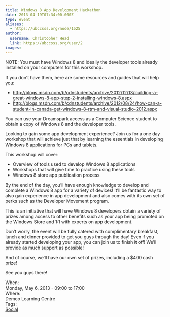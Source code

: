 ```yaml
---
title: Windows 8 App Development Hackathon 
date: 2013-04-19T07:34:00.000Z
type: event
aliases:
  - https://ubccsss.org/node/1525
author:
  username: Christopher Head
  link: https://ubccsss.org/user/2
images:
---
```


<div class="field field-name-body field-type-text-with-summary field-label-hidden"><div class="field-items"><div class="field-item even"><p>NOTE: You must have Windows 8 and ideally the developer tools already installed on your computers for this workshop.</p>
<p>If you don&#x2019;t have them, here are some resources and guides that will help you:</p>
<ul>
<li><a href="https://blogs.msdn.com/b/cdnstudents/archive/2012/12/13/building-a-great-windows-8-app-step-2-installing-windows-8.aspx">http://blogs.msdn.com/b/cdnstudents/archive/2012/12/13/building-a-great-windows-8-app-step-2-installing-windows-8.aspx</a></li>
<li><a href="https://blogs.msdn.com/b/cdnstudents/archive/2012/08/24/how-can-a-student-in-canada-get-windows-8-rtm-and-visual-studio-2012.aspx">http://blogs.msdn.com/b/cdnstudents/archive/2012/08/24/how-can-a-student-in-canada-get-windows-8-rtm-and-visual-studio-2012.aspx</a>
</li></ul>
<p>You can use your Dreamspark access as a Computer Science student to obtain a copy of Windows 8 and the developer tools.</p>
<p>Looking to gain some app development experience? Join us for a one day workshop that will achieve just that by learning the essentials in developing Windows 8 applications for PCs and tablets.</p>
<p>This workshop will cover:</p>
<ul>
<li>Overview of tools used to develop Windows 8 applications</li>
<li>Workshops that will give time to practice using these tools</li>
<li>Windows 8 store app publication process</li>
</ul>
<p>By the end of the day, you&#x2019;ll have enough knowledge to develop and complete a Windows 8 app for a variety of devices! It&#x2019;ll be fantastic way to also gain experience in app development and also comes with its own set of perks such as the Developer Movement program.</p>
<p>This is an initiative that will have Windows 8 developers obtain a variety of prizes among access to other benefits such as your app being promoted on the Windows Store and 1:1 with experts on app development.</p>
<p>Don&#x2019;t worry, the event will be fully catered with complimentary breakfast, lunch and dinner provided to get you guys through the day! Even if you already started developing your app, you can join us to finish it off! We&#x2019;ll provide as much support as possible!</p>
<p>And of course, we&#x2019;ll have our own set of prizes, including a $400 cash prize!</p>
<p>See you guys there!</p>
</div></div></div><div class="field field-name-field-dates field-type-datetime field-label-above"><div class="field-label">When:&#xA0;</div><div class="field-items"><div class="field-item even"><span class="date-display-single">Monday, May 6, 2013 - <span class="date-display-range"><span class="date-display-start">09:00</span> to <span class="date-display-end">17:00</span></span></span></div></div></div><div class="field field-name-field-location field-type-text field-label-above"><div class="field-label">Where:&#xA0;</div><div class="field-items"><div class="field-item even">Demco Learning Centre</div></div></div>    <footer>
    <div class="field field-name-field-tags field-type-taxonomy-term-reference field-label-above"><div class="field-label">Tags:&#xA0;</div><div class="field-items"><div class="field-item even"><a href="/social">Social</a></div></div></div>      </footer>